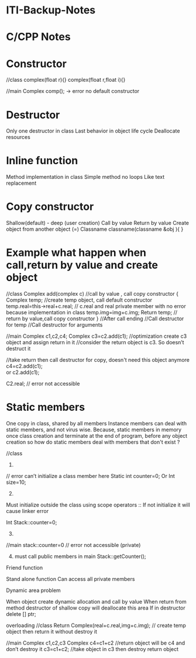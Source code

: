 # ITI-Backup-Notes
# C/CPP Notes
# Constructor

//class
complex(float r){}
complex(float r,float i){}

//main
Complex comp(); → error no default constructor

# Destructor 

Only one destructor in class
Last behavior in object life cycle
Deallocate resources 

# Inline function

Method implementation in class
Simple method no loops
Like text replacement

# Copy constructor

Shallow(default) - deep (user creation)
Call by value
Return by value
Create object from another object (=)
Classname classname(classname &obj ){ }

# Example what happen when call,return by value and create object

//class
Complex add(complex c) //call by value , call copy constructor
{
	Complex temp; //create temp object, call default constructor
	temp.real=this->real+c.real; 
// c.real and real private member with no error because implementation in class
	temp.img=img+c.img;
	Return temp; // return by value,call copy constructor
}
//After call ending
//Call destructor for temp
//Call destructor for arguments 

//main
Complex c1,c2,c4;
Complex c3=c2.add(c1);   //optimization create c3 object and assign return in it
                                          //consider the return object is c3. So doesn’t destruct it 

//take return then call destructor for copy, doesn't need this object anymore
c4=c2.add(c1);               
or
c2.add(c1);		 

C2.real; // error not accessible

# Static members

One copy in class, shared by all members 
Instance members can deal with static members, and not virus wise.
Because, static members in memory once class creation and terminate at the end of program, before any object creation so how do static members deal with members that don't exist ? 

//class

1)
// error can’t initialize a class member here 
Static int counter=0; 
Or 
Int size=10;

2)
Must initialize outside the class using scope operators ::
If not initialize it will cause linker error

Int Stack::counter=0;

3)
//main 
stack::counter=0 // error not accessible (private)

4) must call public members in main
Stack::getCounter();

Friend function

Stand alone function
Can access all private members

Dynamic area problem

When object create dynamic allocation and call by value 
When return from method destructor of shallow copy will deallocate this area
If in destructor delete [] ptr;

overloading
//class
Return Complex(real+c.real,img+c.img); // create temp object then return it without destroy it

//main
Complex c1,c2,c3
Complex c4=c1+c2 //return object will be c4 and don’t destroy it
c3=c1+c2; //take object in c3 then destroy return object
